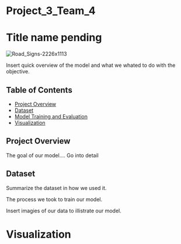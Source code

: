 # Project_3_Team_4

# Title name pending

![Road_Signs-2226x1113](https://github.com/user-attachments/assets/06135577-80e6-4926-8a82-8b6c5351c83a)

Insert quick overview of the model and what we whated to do with the objective. 

## Table of Contents
- [Project Overview](#project-overview)
- [Dataset](#dataset)
- [Model Training and Evaluation](#model-training-and-evaluation)
- [Visualization](#visualization)

## Project Overview
The goal of our model.... Go into detail

## Dataset

Summarize the dataset in how we used it. 

The process we took to train our model. 

Insert imagies of our data to illistrate our model.

# Visualization



